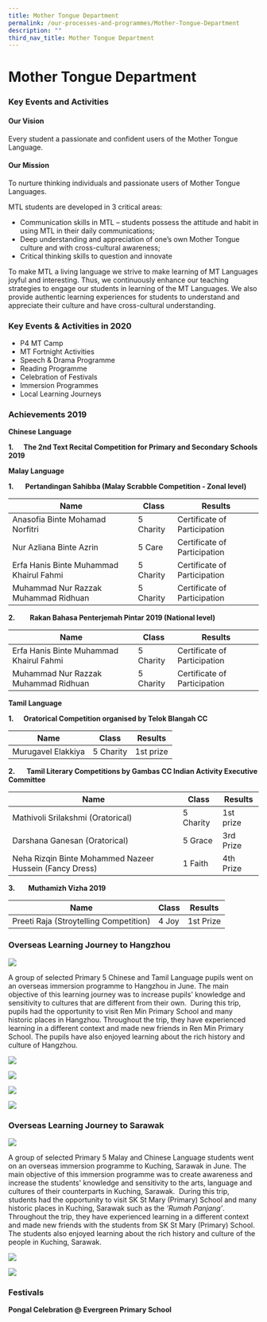 ```yaml
---
title: Mother Tongue Department
permalink: /our-processes-and-programmes/Mother-Tongue-Department
description: ""
third_nav_title: Mother Tongue Department
---
```

# **Mother Tongue Department**

### Key Events and Activities

#### Our Vision

Every student a passionate and confident users of the Mother Tongue Language.

#### Our Mission

To nurture thinking individuals and passionate users of Mother Tongue Languages.

MTL students are developed in 3 critical areas: 

*   Communication skills in MTL – students possess the attitude and habit in using MTL in their daily communications;
*   Deep understanding and appreciation of one’s own Mother Tongue culture and with cross-cultural awareness;
*   Critical thinking skills to question and innovate 

To make MTL a living language we strive to make learning of MT Languages joyful and interesting. Thus, we continuously enhance our teaching strategies to engage our students in learning of the MT Languages. We also provide authentic learning experiences for students to understand and appreciate their culture and have cross-cultural understanding.

  

### Key Events & Activities in 2020

*   P4 MT Camp
*   MT Fortnight Activities
*   Speech & Drama Programme 
*   Reading Programme
*   Celebration of Festivals 
*   Immersion Programmes
*   Local Learning Journeys

### Achievements 2019

**Chinese Language**

**1.**     **The 2nd Text Recital Competition for Primary and Secondary Schools 2019**

****Malay Language****  

**1.       Pertandingan Sahibba (Malay Scrabble Competition - Zonal level)**

| Name 	| Class 	| Results 	|
|---	|---	|---	|
| Anasofia Binte Mohamad Norfitri 	| 5 Charity 	| Certificate of Participation 	|
|  Nur Azliana Binte Azrin 	|  5 Care 	|  Certificate of Participation 	|
| Erfa Hanis Binte Muhammad Khairul Fahmi 	|  5 Charity 	|  Certificate of Participation 	|
|  Muhammad Nur Razzak Muhammad Ridhuan 	|  5 Charity 	|  Certificate of Participation 	|



**2.         Rakan Bahasa Penterjemah Pintar 2019 (National level)**

| Name 	| Class 	| Results 	|
|---	|---	|---	|
| Erfa Hanis Binte Muhammad Khairul Fahmi 	| 5 Charity 	|  Certificate of Participation 	|
| Muhammad Nur Razzak Muhammad Ridhuan 	| 5 Charity 	|   Certificate of Participation 	|


**Tamil Language**

**1.      Oratorical Competition organised by Telok Blangah CC**

| Name 	| Class 	| Results 	|
|---	|---	|---	|
| Murugavel Elakkiya 	| 5 Charity 	| 1st prize 	|


**2.       Tamil Literary Competitions by Gambas CC Indian Activity Executive Committee**


| Name 	| Class 	| Results 	|
|---	|---	|---	|
| Mathivoli Srilakshmi (Oratorical) 	| 5 Charity 	| 1st prize 	|
| Darshana Ganesan (Oratorical) 	| 5 Grace 	| 3rd Prize 	|
|  Neha Rizqin Binte Mohammed Nazeer Hussein (Fancy Dress) 	|  1 Faith 	| 4th Prize 	|


**3.        Muthamizh Vizha 2019**

| Name 	| Class 	| Results 	|
|---	|---	|---	|
| Preeti Raja (Stroytelling Competition) 	| 4 Joy 	|  1st Prize 	|



### Overseas Learning Journey to Hangzhou

![](/images/china.jpg)

A group of selected Primary 5 Chinese and Tamil Language pupils went on an overseas immersion programme to Hangzhou in June. The main objective of this learning journey was to increase pupils' knowledge and sensitivity to cultures that are different from their own.  During this trip, pupils had the opportunity to visit Ren Min Primary School and many historic places in Hangzhou. Throughout the trip, they have experienced learning in a different context and made new friends in Ren Min Primary School. The pupils have also enjoyed learning about the rich history and culture of Hangzhou.

![](/images/c2.jpg)

![](/images/c3.jpg)

![](/images/c3-1.jpg)

![](/images/Hangzhou%206.png)

### Overseas Learning Journey to Sarawak

![](/images/Sarawak%201.jpg)

A group of selected Primary 5 Malay and Chinese Language students went on an overseas immersion programme to Kuching, Sarawak in June. The main objective of this immersion programme was to create awareness and increase the students' knowledge and sensitivity to the arts, language and cultures of their counterparts in Kuching, Sarawak.  During this trip, students had the opportunity to visit SK St Mary (Primary) School and many historic places in Kuching, Sarawak such as the _‘Rumah Panjang’_. Throughout the trip, they have experienced learning in a different context and made new friends with the students from SK St Mary (Primary) School. The students also enjoyed learning about the rich history and culture of the people in Kuching, Sarawak.

![](/images/c4.jpg)

![](/images/2Sarawak%205.jpg)

### Festivals

**Pongal Celebration @ Evergreen Primary School**